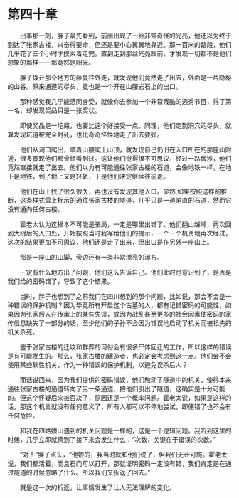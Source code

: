# 第四十章


　　出事那一刻，胖子最先看到，前面出现了一丝非常奇怪的光亮，他还以为终于到达了张家古楼，兴奋得要命，但还是要小心翼翼地靠近。那一百米的路段，他们几乎花了三个小时才摸索着走完。直到走到那丝光亮跟前，才发现一切都不是他们想象的那样——那竟然是阳光。

　　胖子拨开那个地方的藤蔓往外走，就发现他们竟然走了出去，外面是一片隐秘的山谷。原来通道的尽头，竟也是一个开在山腰岩石上的出口。

　　那种感觉我几乎能感同身受，就像你去参加一个非常残酷的选秀节目，得了第一名，却发现奖品只是一张奖状。

　　即使奖品是一坨屎，也要比这个好接受一点。同理，他们走到洞穴的尽头，就算发现坑道被完全封死，也比奇奇怪怪地走了出去要好。

　　他们从洞口爬出，顺着山腰爬上山顶，就发现自己仍旧在入口所在的那座山附近，很多景现他们都曾经看到过。这让他们觉得很不可思议，经过一路跋涉，他们竞然直接就走了出去。他们以为有可能通往张家古楼的石道，会像地铁一样，在地下是地铁，到了地上又是轻轨，于是他们决定继续往前走。

　　他们在山上找了很久很久，再也没有发现其他人口。显然,如果按照这样的推断，这条样式雷上标示的通往张家古楼的隧道，几乎只是一道笔直的石道，然而它没有通向任何古楼。

　　霍老太认为这根本不可能是骗局，一定是哪里出错了。他们翻山越岭，再次回到大树后的入口处，开始按照当时我写给他们的提示，一个一个机关地再次经过，这次的结果更加不可思议，他们还是走了出来，但出口是在另外一座山上。

　　那是一座山的山脚，旁边还有一条非常漂亮的瀑布。

　　一定有什么地方出了问题，他们这么告诉自己。他们此时也意识到了，是否是我们给的密码错了，导致了这个结果。

　　当时，胖子也想到了之前我们在四川想到的那个问题，比如说，那会不会是一种错误的保护机制？因为毕竞所有开启这个古墓的人，都有记错密码的可能性，如果因为张家后人在传承上的某些失误，或因为战乱甚至更多的社会因素使密码的家传信息缺失了一部分的话，至少他们的子孙不会因为错误地启动了机关而被祖先的机关杀死。

　　鉴于张家古楼的迁坟和群葬的习俗会有很多尸体回迁的工作，所以这样的错误是有可能发生的。那么，张家古楼的建造者，也必定会考虑到这一点。他们会不会使用某些软性机关，作为一种错误的保护机制，以避免误杀后人？

　　而话说回来，因为我们提供的密码错误，他们触动了隧道中的机关，使得本来通往张家古楼的通道转向了另一条通道，把他们引出了隧道，这确实是十分可能的。但这个怀疑后来被否决了，原因还是一个概率问题。霍老太说，如果是这样的话，那这个机关就没有任何意义了，所有人都可以不停地尝试，即便错了也不会有任何危险。

　　和我在四姑娘山遇到的机关问题是一样的，这是一个逻辑问题。我听到这里的时候，几乎立即就猜到了接下来会发生什么：“次数，关键在于错误的次数。”

　　“对！”胖子点头，“他娘的，我当时就和他们说了，但我们无计可施。霍老太说，我们都活着，而且石门可以打开，那就证明密码一定没有错，我们肯定是在通过隧道的时候忽略了什么。所以我们又折返了回去。”

　　就是这一次的折返，让事情发生了让人无法理解的变化。

